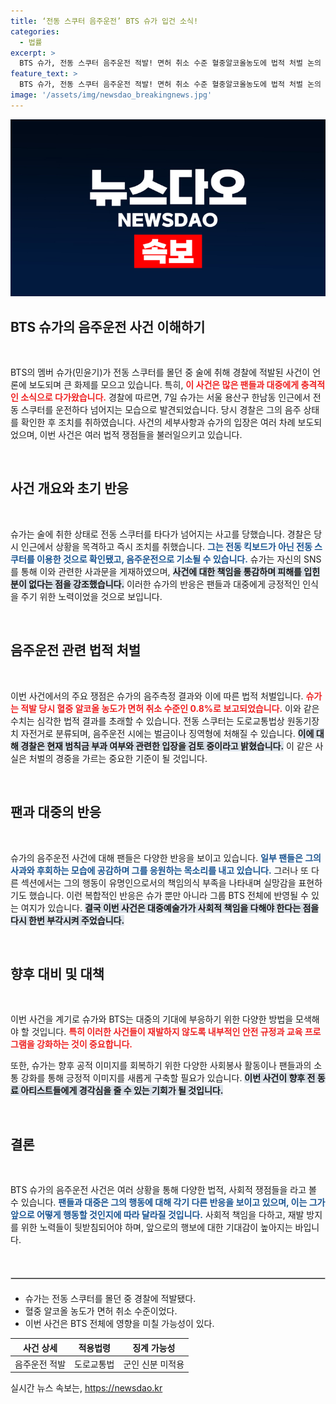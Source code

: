 ```yaml
---
title: ‘전동 스쿠터 음주운전’ BTS 슈가 입건 소식!
categories:
  - 법률
excerpt: >
  BTS 슈가, 전동 스쿠터 음주운전 적발! 면허 취소 수준 혈중알코올농도에 법적 처벌 논의 중. 팬들에 사과하며 책임 인정, 군인 신분으로 징계는 피할 듯. 클릭해 자세한 소식 확인하세요!
feature_text: >
  BTS 슈가, 전동 스쿠터 음주운전 적발! 면허 취소 수준 혈중알코올농도에 법적 처벌 논의 중. 팬들에 사과하며 책임 인정, 군인 신분으로 징계는 피할 듯. 클릭해 자세한 소식 확인하세요!
image: '/assets/img/newsdao_breakingnews.jpg'
---
```


<p><img src="/assets/img/newsdao_breakingnews.jpg" alt="bookingtag 속보" /></p>

<h2 data-ke-size="size26">BTS 슈가의 음주운전 사건 이해하기</h2>

<p data-ke-size="size16">&nbsp;</p>

<p>BTS의 멤버 슈가(민윤기)가 전동 스쿠터를 몰던 중 술에 취해 경찰에 적발된 사건이 언론에 보도되며 큰 화제를 모으고 있습니다. 특히, <b><span style="color: #ee2323;">이 사건은 많은 팬들과 대중에게 충격적인 소식으로 다가왔습니다.</span></b> 경찰에 따르면, 7일 슈가는 서울 용산구 한남동 인근에서 전동 스쿠터를 운전하다 넘어지는 모습으로 발견되었습니다. 당시 경찰은 그의 음주 상태를 확인한 후 조치를 취하였습니다. 사건의 세부사항과 슈가의 입장은 여러 차례 보도되었으며, 이번 사건은 여러 법적 쟁점들을 불러일으키고 있습니다. </p>

<p data-ke-size="size16">&nbsp;</p>

<h2 data-ke-size="size26">사건 개요와 초기 반응</h2>

<p data-ke-size="size16">&nbsp;</p>

<p>슈가는 술에 취한 상태로 전동 스쿠터를 타다가 넘어지는 사고를 당했습니다. 경찰은 당시 인근에서 상황을 목격하고 즉시 조치를 취했습니다. <b><span style="color: #1a5490;">그는 전동 킥보드가 아닌 전동 스쿠터를 이용한 것으로 확인됐고, 음주운전으로 기소될 수 있습니다.</span></b> 슈가는 자신의 SNS를 통해 이와 관련한 사과문을 게재하였으며, <b><span style="background-color: #21538527;">사건에 대한 책임을 통감하며 피해를 입힌 분이 없다는 점을 강조했습니다.</span></b> 이러한 슈가의 반응은 팬들과 대중에게 긍정적인 인식을 주기 위한 노력이었을 것으로 보입니다.</p>

<p data-ke-size="size16">&nbsp;</p>

<h2 data-ke-size="size26">음주운전 관련 법적 처벌</h2>

<p data-ke-size="size16">&nbsp;</p>

<p>이번 사건에서의 주요 쟁점은 슈가의 음주측정 결과와 이에 따른 법적 처벌입니다. <b><span style="color: #ee2323;">슈가는 적발 당시 혈중 알코올 농도가 면허 취소 수준인 0.8%로 보고되었습니다.</span></b> 이와 같은 수치는 심각한 법적 결과를 초래할 수 있습니다. 전동 스쿠터는 도로교통법상 원동기장치 자전거로 분류되며, 음주운전 시에는 벌금이나 징역형에 처해질 수 있습니다. <b><span style="background-color: #21538527;">이에 대해 경찰은 현재 범칙금 부과 여부와 관련한 입장을 검토 중이라고 밝혔습니다.</span></b> 이 같은 사실은 처벌의 경중을 가르는 중요한 기준이 될 것입니다.</p>

<p data-ke-size="size16">&nbsp;</p>

<h2 data-ke-size="size26">팬과 대중의 반응</h2>

<p data-ke-size="size16">&nbsp;</p>

<p>슈가의 음주운전 사건에 대해 팬들은 다양한 반응을 보이고 있습니다. <b><span style="color: #1a5490;">일부 팬들은 그의 사과와 후회하는 모습에 공감하며 그를 응원하는 목소리를 내고 있습니다.</span></b> 그러나 또 다른 섹션에서는 그의 행동이 유명인으로서의 책임의식 부족을 나타내며 실망감을 표현하기도 했습니다. 이런 복합적인 반응은 슈가 뿐만 아니라 그룹 BTS 전체에 반영될 수 있는 여지가 있습니다. <b><span style="background-color: #21538527;">결국 이번 사건은 대중예술가가 사회적 책임을 다해야 한다는 점을 다시 한번 부각시켜 주었습니다.</span></b></p>

<p data-ke-size="size16">&nbsp;</p>

<h2 data-ke-size="size26">향후 대비 및 대책</h2>

<p data-ke-size="size16">&nbsp;</p>

<p>이번 사건을 계기로 슈가와 BTS는 대중의 기대에 부응하기 위한 다양한 방법을 모색해야 할 것입니다. <b><span style="color: #ee2323;">특히 이러한 사건들이 재발하지 않도록 내부적인 안전 규정과 교육 프로그램을 강화하는 것이 중요합니다.</span></b> </p>

<p>또한, 슈가는 향후 공적 이미지를 회복하기 위한 다양한 사회봉사 활동이나 팬들과의 소통 강화를 통해 긍정적 이미지를 새롭게 구축할 필요가 있습니다. <b><span style="background-color: #21538527;">이번 사건이 향후 전 동료 아티스트들에게 경각심을 줄 수 있는 기회가 될 것입니다.</span></b></p>

<p data-ke-size="size16">&nbsp;</p>

<h2 data-ke-size="size26">결론</h2>

<p data-ke-size="size16">&nbsp;</p>

<p>BTS 슈가의 음주운전 사건은 여러 상황을 통해 다양한 법적, 사회적 쟁점들을 라고 볼 수 있습니다. <b><span style="color: #1a5490;">팬들과 대중은 그의 행동에 대해 각기 다른 반응을 보이고 있으며, 이는 그가 앞으로 어떻게 행동할 것인지에 따라 달라질 것입니다.</span></b> 사회적 책임을 다하고, 재발 방지를 위한 노력들이 뒷받침되어야 하며, 앞으로의 행보에 대한 기대감이 높아지는 바입니다. </p>

<p data-ke-size="size16">&nbsp;</p>

<hr style="border: 1px solid #ccc; margin: 20px 0;"/>

<ul>
    <li>슈가는 전동 스쿠터를 몰던 중 경찰에 적발됐다.</li>
    <li>혈중 알코올 농도가 면허 취소 수준이었다.</li>
    <li>이번 사건은 BTS 전체에 영향을 미칠 가능성이 있다.</li>
</ul>

<table style="width: 100%;">
    <thead>
        <tr>
            <th style="text-align: center;">사건 상세</th>
            <th style="text-align: center;">적용법령</th>
            <th style="text-align: center;">징계 가능성</th>
        </tr>
    </thead>
    <tbody>
        <tr>
            <td style="text-align: center;">음주운전 적발</td>
            <td style="text-align: center;">도로교통법</td>
            <td style="text-align: center;">군인 신분 미적용</td>
        </tr>
    </tbody>
</table>
실시간 뉴스 속보는, <a href="https://newsdao.kr" rel="dofollow">https://newsdao.kr</a>


